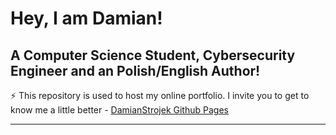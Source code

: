 # Hey, I am Damian!

## A Computer Science Student, Cybersecurity Engineer and an Polish/English Author!

⚡ This repository is used to host my online portfolio. I invite you to get to know me a little better - <a href="https://damianstrojek.github.io/" target="_blank">DamianStrojek Github Pages</a>

---
